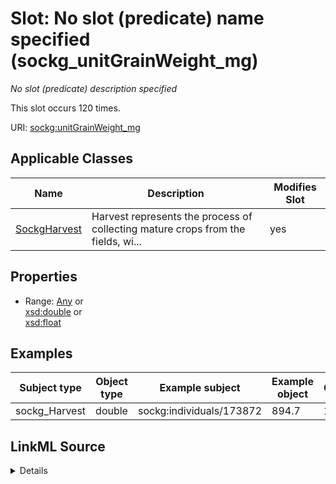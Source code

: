 

# Slot: No slot (predicate) name specified (sockg_unitGrainWeight_mg)


_No slot (predicate) description specified_






This slot occurs 120 times.


URI: [sockg:unitGrainWeight_mg](https://idir.uta.edu/sockg-ontology/docs/unitGrainWeight_mg)



<!-- no inheritance hierarchy -->





## Applicable Classes

| Name | Description | Modifies Slot |
| --- | --- | --- |
| [SockgHarvest](../classes/SockgHarvest.md) | Harvest represents the process of collecting mature crops from the fields, wi... |  yes  |







## Properties

* Range: [Any](../classes/Any.md)&nbsp;or&nbsp;<br />[xsd:double](http://www.w3.org/2001/XMLSchema#double)&nbsp;or&nbsp;<br />[xsd:float](http://www.w3.org/2001/XMLSchema#float)






## Examples

| Subject type | Object type | Example subject | Example object | Occurrences |
| --- | --- | --- | --- | --- |
| sockg_Harvest | double | sockg:individuals/173872 | 894.7 | 120 |




## LinkML Source

<details>

```yaml
name: sockg_unitGrainWeight_mg
annotations:
  count:
    tag: count
    value: 120
description: No slot (predicate) description specified
title: No slot (predicate) name specified
examples:
- object:
    example_object: '894.7'
    example_object_type: double
    example_predicate: sockg:unitGrainWeight_mg
    example_subject: sockg:individuals/173872
    example_subject_type: sockg_Harvest
from_schema: soc-kg
rank: 1000
domain: sockg_Harvest
slot_uri: sockg:unitGrainWeight_mg
alias: sockg_unitGrainWeight_mg
domain_of:
- sockg_Harvest
range: Any
any_of:
- range: double
- range: float

```
</details>